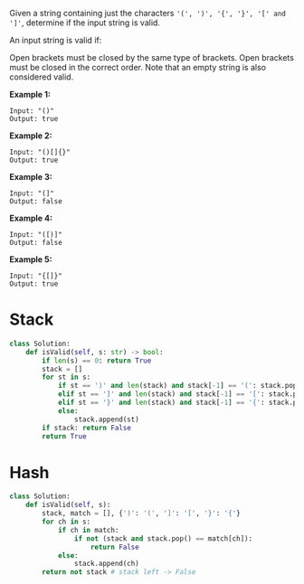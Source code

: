 Given a string containing just the characters ```'(', ')', '{', '}', '[' and ']'```, determine if the input string is valid.

An input string is valid if:

Open brackets must be closed by the same type of brackets.
Open brackets must be closed in the correct order.
Note that an empty string is also considered valid.

**Example 1:**
```
Input: "()"
Output: true
```
**Example 2:**
```
Input: "()[]{}"
Output: true
````
**Example 3:**
```
Input: "(]"
Output: false
```
**Example 4:**
```
Input: "([)]"
Output: false
```
**Example 5:**
```
Input: "{[]}"
Output: true
```
# Stack

```python
class Solution:
    def isValid(self, s: str) -> bool:
        if len(s) == 0: return True
        stack = []
        for st in s:
            if st == ')' and len(stack) and stack[-1] == '(': stack.pop()
            elif st == ']' and len(stack) and stack[-1] == '[': stack.pop()
            elif st == '}' and len(stack) and stack[-1] == '{': stack.pop()
            else:
                stack.append(st)
        if stack: return False
        return True                 
```
# Hash
```python
class Solution:
    def isValid(self, s):
        stack, match = [], {')': '(', ']': '[', '}': '{'}
        for ch in s:
            if ch in match:
                if not (stack and stack.pop() == match[ch]):
                    return False
            else:
                stack.append(ch)
        return not stack # stack left -> False
```